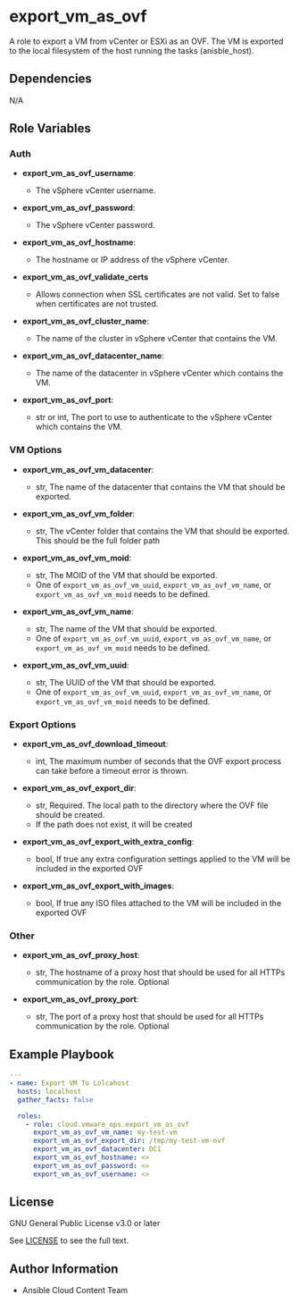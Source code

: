 # export_vm_as_ovf

A role to export a VM from vCenter or ESXi as an OVF. The VM is exported to the local filesystem of the host running the tasks (anisble_host).

## Dependencies

N/A

## Role Variables
### Auth
- **export_vm_as_ovf_username**:
  - The vSphere vCenter username.

- **export_vm_as_ovf_password**:
  - The vSphere vCenter password.

- **export_vm_as_ovf_hostname**:
  - The hostname or IP address of the vSphere vCenter.

- **export_vm_as_ovf_validate_certs**
  - Allows connection when SSL certificates are not valid. Set to false when certificates are not trusted.

- **export_vm_as_ovf_cluster_name**:
  - The name of the cluster in vSphere vCenter that contains the VM.

- **export_vm_as_ovf_datacenter_name**:
  - The name of the datacenter in vSphere vCenter which contains the VM.

- **export_vm_as_ovf_port**:
  - str or int, The port to use to authenticate to the vSphere vCenter which contains the VM.

### VM Options
- **export_vm_as_ovf_vm_datacenter**:
  - str, The name of the datacenter that contains the VM that should be exported.

- **export_vm_as_ovf_vm_folder**:
  - str, The vCenter folder that contains the VM that should be exported. This should be the full folder path

- **export_vm_as_ovf_vm_moid**:
  - str, The MOID of the VM that should be exported.
  - One of `export_vm_as_ovf_vm_uuid`, `export_vm_as_ovf_vm_name`, or `export_vm_as_ovf_vm_moid` needs to be defined.

- **export_vm_as_ovf_vm_name**:
  - str, The name of the VM that should be exported.
  - One of `export_vm_as_ovf_vm_uuid`, `export_vm_as_ovf_vm_name`, or `export_vm_as_ovf_vm_moid` needs to be defined.

- **export_vm_as_ovf_vm_uuid**:
  - str, The UUID of the VM that should be exported.
  - One of `export_vm_as_ovf_vm_uuid`, `export_vm_as_ovf_vm_name`, or `export_vm_as_ovf_vm_moid` needs to be defined.

### Export Options
- **export_vm_as_ovf_download_timeout**:
  - int, The maximum number of seconds that the OVF export process can take before a timeout error is thrown.

- **export_vm_as_ovf_export_dir**:
  - str, Required. The local path to the directory where the OVF file should be created.
  - If the path does not exist, it will be created

- **export_vm_as_ovf_export_with_extra_config**:
  - bool, If true any extra configuration settings applied to the VM will be included in the exported OVF

- **export_vm_as_ovf_export_with_images**:
  - bool, If true any ISO files attached to the VM will be included in the exported OVF

### Other
- **export_vm_as_ovf_proxy_host**:
  - str, The hostname of a proxy host that should be used for all HTTPs communication by the role. Optional

- **export_vm_as_ovf_proxy_port**:
  - str, The port of a proxy host that should be used for all HTTPs communication by the role. Optional


## Example Playbook
```yaml
---
- name: Export VM To Lolcahost
  hosts: localhost
  gather_facts: false

  roles:
    - role: cloud.vmware_ops.export_vm_as_ovf
      export_vm_as_ovf_vm_name: my-test-vm
      export_vm_as_ovf_export_dir: /tmp/my-test-vm-ovf
      export_vm_as_ovf_datacenter: DC1
      export_vm_as_ovf_hostname: <>
      export_vm_as_ovf_password: <>
      export_vm_as_ovf_username: <>

```
## License

GNU General Public License v3.0 or later

See [LICENSE](https://github.com/ansible-collections/cloud.aws_troubleshooting/blob/main/LICENSE) to see the full text.

## Author Information

- Ansible Cloud Content Team

